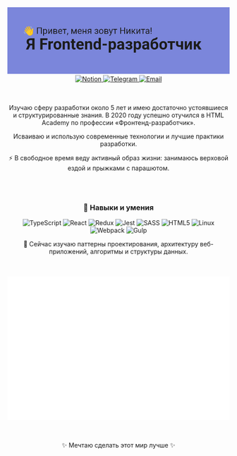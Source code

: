 <img alt="Привет, меня зовут Никита! Я Frontend-разработчик" src="./header.png">

<div align="center">
<a href="http://nikitasech.notion.site/2541b10299cb4873a84aaaab97b13116?pvs=4">
<img alt="Notion" src="https://img.shields.io/badge/%D0%A0%D0%B5%D0%B7%D1%8E%D0%BC%D0%B5_%D0%BD%D0%B0_Notion-403a3a?logo=notion&link=http%3A%2F%2Fnikitasech.notion.site%2F2541b10299cb4873a84aaaab97b13116%3Fpvs%3D4">
</a>

<a href="http://t.me/NikitaSech">
<img alt="Telegram" src="https://img.shields.io/badge/Telegram-403a3a?logo=telegram&link=https%3A%2F%2Ft.me%2FNikitaSech">
</a>

<a href="mailto:nikitasech@yandex.ru">
<img alt="Email" src="https://img.shields.io/badge/NikitaSech%40yandex.ru-403a3a?cacheSeconds=mailto%3Anikitasech%40yandex.ru">
</a>
</div>
<br><br>

<p align="center">Изучаю сферу разработки около 5 лет и имею достаточно устоявшиеся и структурированные знания. В 2020 году успешно отучился в HTML Academy по профессии «Фронтенд-разработчик».</p>
<p align="center">Исваиваю и использую современные технологии и лучшие практики разработки.</p>
<p align="center">⚡ В свободное время веду активный образ жизни: занимаюсь верховой ездой и прыжками с парашютом.</p>
<br><br>

<h3 align="center">🤖 Навыки и умения</h3>
<p align="center">
<img alt="TypeScript" src="https://img.shields.io/badge/typescript-%23007ACC.svg?style=for-the-badge&logo=typescript&logoColor=white">
<img alt="React" src="https://img.shields.io/badge/react-%2320232a.svg?style=for-the-badge&logo=react&logoColor=%2361DAFB">
<img alt="Redux" src="https://img.shields.io/badge/redux-%23593d88.svg?style=for-the-badge&logo=redux&logoColor=white">
<img alt="Jest" src="https://img.shields.io/badge/-jest-%23C21325?style=for-the-badge&logo=jest&logoColor=white">
<img alt="SASS" src="https://img.shields.io/badge/SASS-hotpink.svg?style=for-the-badge&logo=SASS&logoColor=white">
<img alt="HTML5" src="https://img.shields.io/badge/html5-%23E34F26.svg?style=for-the-badge&logo=html5&logoColor=white">
<img alt="Linux" src="https://img.shields.io/badge/Linux-FCC624?style=for-the-badge&logo=linux&logoColor=black">
<img alt="Webpack" src="https://img.shields.io/badge/webpack-%238DD6F9.svg?style=for-the-badge&logo=webpack&logoColor=black">
<img alt="Gulp" src="https://img.shields.io/badge/GULP-%23CF4647.svg?style=for-the-badge&logo=gulp&logoColor=white">
</p>
<p align="center">🧠 Сейчас изучаю паттерны проектирования, архитектуру веб-приложений, алгоритмы и структуры данных.</p>
<br><br>

<div style="display: flex; align-items: center;">
<img src="./metrics-fullyear.svg">
</div>
<br><br>

<p align="center">✨ Мечтаю сделать этот мир лучше ✨</p>
